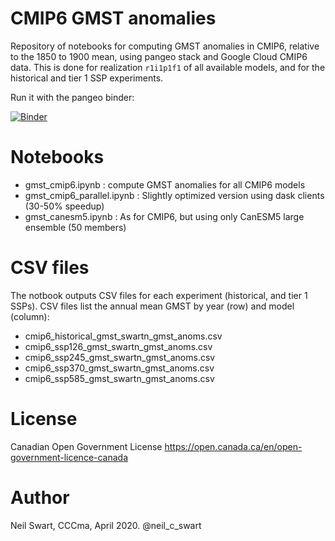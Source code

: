 # CMIP6 GMST anomalies

Repository of notebooks for computing GMST anomalies in CMIP6, relative to the 1850 to 1900 mean, using pangeo stack and Google Cloud CMIP6 data. This is done for realization `r1i1p1f1` of all available models, and for the historical and tier 1 SSP experiments.

Run it with the pangeo binder:

[![Binder](https://binder.pangeo.io/badge_logo.svg)](https://binder.pangeo.io/v2/gh/swartn/cmip6-gmst-anoms.git/master?filepath=gmst_cmip6.ipynb)

# Notebooks
- gmst_cmip6.ipynb : compute GMST anomalies for all CMIP6 models
- gmst_cmip6_parallel.ipynb : Slightly optimized version using dask clients (30-50% speedup)
- gmst_canesm5.ipynb : As for CMIP6, but using only CanESM5 large ensemble (50 members)

# CSV files
The notbook outputs CSV files for each experiment (historical, and tier 1 SSPs). CSV files list the annual mean GMST by year (row) and model (column):

- cmip6_historical_gmst_swartn_gmst_anoms.csv
- cmip6_ssp126_gmst_swartn_gmst_anoms.csv
- cmip6_ssp245_gmst_swartn_gmst_anoms.csv
- cmip6_ssp370_gmst_swartn_gmst_anoms.csv
- cmip6_ssp585_gmst_swartn_gmst_anoms.csv


# License
Canadian Open Government License 
https://open.canada.ca/en/open-government-licence-canada

# Author
Neil Swart, CCCma, April 2020.
@neil_c_swart


